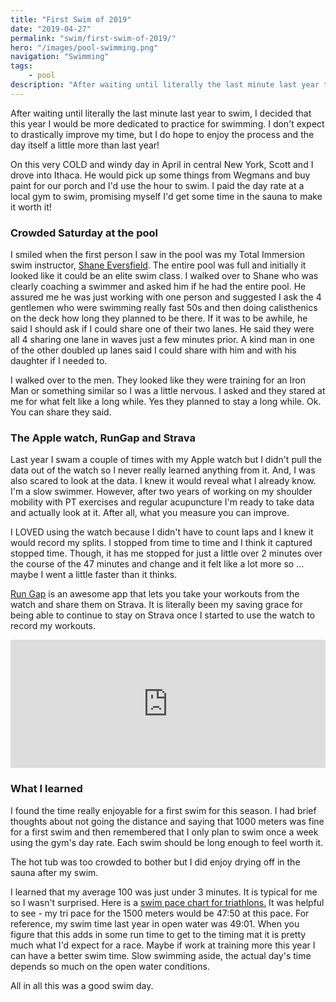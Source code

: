 ```yaml
---
title: "First Swim of 2019"
date: "2019-04-27"
permalink: "swim/first-swim-of-2019/"
hero: "/images/pool-swimming.png"
navigation: "Swimming"
tags:
    - pool
description: "After waiting until literally the last minute last year to swim, I decided that this year I would be more dedicated to practice for swimming. I don't expect to drastically improve my time, but I do hope to enjoy the process and the day itself a little more than last year!"
---
```


After waiting until literally the last minute last year to swim, I decided that this year I would be more dedicated to practice for swimming. I don't expect to drastically improve my time, but I do hope to enjoy the process and the day itself a little more than last year!

On this very COLD and windy day in April in central New York, Scott and I drove into Ithaca. He would pick up some things from Wegmans and buy paint for our porch and I'd use the hour to swim. I paid the day rate at a local gym to swim, promising myself I'd get some time in the sauna to make it worth it!

### Crowded Saturday at the pool

I smiled when the first person I saw in the pool was my Total Immersion swim instructor, [Shane Eversfield](https://kaizen-durance.com/zenmans-bio/). The entire pool was full and initially it looked like it could be an elite swim class. I walked over to Shane who was clearly coaching a swimmer and asked him if he had the entire pool. He assured me he was just working with one person and suggested I ask the 4 gentlemen who were swimming really fast 50s and then doing calisthenics on the deck how long they planned to be there. If it was to be awhile, he said I should ask if I could share one of their two lanes. He said they were all 4 sharing one lane in waves just a few minutes prior. A kind man in one of the other doubled up lanes said I could share with him and with his daughter if I needed to.

I walked over to the men. They looked like they were training for an Iron Man or something similar so I was a little nervous. I asked and they stared at me for what felt like a long while. Yes they planned to stay a long while. Ok. You can share they said.

### The Apple watch, RunGap and Strava

Last year I swam a couple of times with my Apple watch but I didn't pull the data out of the watch so I never really learned anything from it. And, I was also scared to look at the data. I knew it would reveal what I already know. I'm a slow swimmer. However, after two years of working on my shoulder mobility with PT exercises and regular acupuncture I'm ready to take data and actually look at it. After all, what you measure you can improve.

I LOVED using the watch because I didn't have to count laps and I knew it would record my splits. I stopped from time to time and I think it captured stopped time. Though, it has me stopped for just a little over 2 minutes over the course of the 47 minutes and change and it felt like a lot more so ... maybe I went a little faster than it thinks.

[Run Gap](https://www.rungap.com/) is an awesome app that lets you take your workouts from the watch and share them on Strava. It is literally been my saving grace for being able to continue to stay on Strava once I started to use the watch to record my workouts.

<iframe src="https://www.strava.com/activities/2323818383/embed/adda0e7e8111d5dbe2fc9a767c8454b26eaab0a0" width="100%" height="205" frameborder="0" scrolling="no"></iframe>

### What I learned

I found the time really enjoyable for a first swim for this season. I had brief thoughts about not going the distance and saying that 1000 meters was fine for a first swim and then remembered that I only plan to swim once a week using the gym's day rate. Each swim should be long enough to feel worth it.

The hot tub was too crowded to bother but I did enjoy drying off in the sauna after my swim.

I learned that my average 100 was just under 3 minutes. It is typical for me so I wasn't surprised. Here is a [swim pace chart for triathlons.](https://tgbtraining.com/2013/09/23/swim-pace-chart/) It was helpful to see - my tri pace for the 1500 meters would be 47:50 at this pace. For reference, my swim time last year in open water was 49:01. When you figure that this adds in some run time to get to the timing mat it is pretty much what I'd expect for a race. Maybe if work at training more this year I can have a better swim time. Slow swimming aside, the actual day's time depends so much on the open water conditions.

All in all this was a good swim day.
